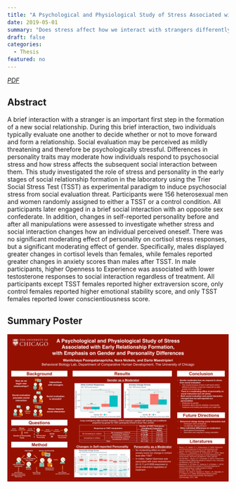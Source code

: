 ```yaml
---
title: "A Psychological and Physiological Study of Stress Associated with Early Relationship Formation, with Emphasis on Gender and Personality Traits"
date: 2019-05-01
summary: "Does stress affect how we interact with strangers differently depending on our individual differences? If so, how?"
draft: false
categories:
  - Thesis
featured: no
---
```


[_PDF_](TSST_pdf.pdf)

## Abstract

A brief interaction with a stranger is an important first step in the formation of a new social relationship. During this brief interaction, two individuals typically evaluate one another to decide whether or not to move forward and form a relationship. Social evaluation may be perceived as mildly threatening and therefore be psychologically stressful. Differences in personality traits may moderate how individuals respond to psychosocial stress and how stress affects the subsequent social interaction between them.  This study investigated the role of stress and personality in the early stages of social relationship formation in the laboratory using the Trier Social Stress Test (TSST) as experimental paradigm to induce psychosocial stress from social evaluation threat. Participants were 156 heterosexual men and women randomly assigned to either a TSST or a control condition. All participants later engaged in a brief social interaction with an opposite sex confederate. In addition, changes in self-reported personality before and after all manipulations were assessed to investigate whether stress and social interaction changes how an individual perceived oneself. There was no significant moderating effect of personality on cortisol stress responses, but a significant moderating effect of gender. Specifically, males displayed greater changes in cortisol levels than females, while females reported greater changes in anxiety scores than males after TSST. In male participants, higher Openness to Experience was associated with lower testosterone responses to social interaction regardless of treatment. All participants except TSST females reported higher extraversion score, only control females reported higher emotional stability score, and only TSST females reported lower conscientiousness score. 

## Summary Poster
![](Mint_Honors_Poster-1.png)
